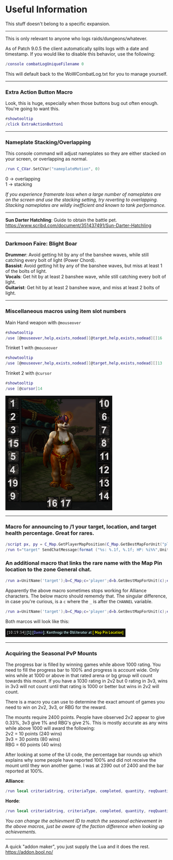 # Useful Information
This stuff doesn't belong to a specific expansion.

---

This is only relevant to anyone who logs raids/dungeons/whatever.

As of Patch 9.0.5 the client automatically splits logs with a date and timestamp. If you would like to disable this behavior, use the following:
```lua
/console combatLogUniqueFilename 0
```
This will default back to the WoWCombatLog.txt for you to manage yourself.

---

### Extra Action Button Macro
Look, this is huge, especially when those buttons bug out often enough. You're going to want this.
```Lua
#showtooltip
/click ExtraActionButton1
```

---

### Nameplate Stacking/Overlapping
This console command will adjust nameplates so they are either stacked on your screen, or overlapping as normal.

```Lua
/run C_CVar.SetCVar("nameplateMotion", 0)
```
0 -> overlapping <br>
1 -> stacking

*If you experience framerate loss when a large number of nameplates are on the screen and use the stacking setting, try reverting to overlapping.  Stacking nameplates are wildly inefficient and known to tank performance.*

---

**Sun Darter Hatchling**: Guide to obtain the battle pet.<br/>
<https://www.scribd.com/document/351437491/Sun-Darter-Hatchling>

---

### Darkmoon Faire:  Blight Boar
**Drummer**:  Avoid getting hit by any of the banshee waves, while still catching every bolt of light (Power Chord).  
**Bassist**:  Avoid getting hit by any of the banshee waves, but miss at least 1 of the bolts of light.  
**Vocals**:  Get hit by at least 2 banshee wave, while still catching every bolt of light.  
**Guitarist**:  Get hit by at least 2 banshee wave, and miss at least 2 bolts of light.  

---

### Miscellaneous macros using item slot numbers

Main Hand weapon with `@mouseover`
```Lua
#showtooltip
/use [@mouseover,help,exists,nodead][@target,help,exists,nodead][]16
```

Trinket 1 with `@mouseover`
```Lua
#showtooltip
/use [@mouseover,help,exists,nodead][@target,help,exists,nodead][]13
```

Trinket 2 with `@cursor`
```Lua
#showtooltip
/use [@cursor]14
```
<img src="item-slots.png">

---

### Macro for announcing to /1 your target, location, and target health percentage.  Great for rares.
```Lua
/script px, py = C_Map.GetPlayerMapPosition(C_Map.GetBestMapForUnit("player"), "player"):GetXY()
/run t="target" SendChatMessage(format ("%s: %.1f, %.1f; HP: %i%%",UnitName(t),px*100,py*100,(UnitHealth(t)/UnitHealthMax(t)*100)),  "CHANNEL", nil, 1);
```
### An additional macro that links the rare name with the Map Pin location to the zone General chat.
```Lua
/run a=UnitName('target');b=C_Map;c='player';d=b.GetBestMapForUnit(c);e=b.GetPlayerMapPosition(d,c);b.SetUserWaypoint(UiMapPoint.CreateFromCoordinates(d,e.x,e.y));SendChatMessage(a..' at '..b.GetUserWaypointHyperlink(),'CHANNEL',_,1);b.ClearUserWaypoint()
```
Apparently the above macro sometimes stops working for Alliance characters. The below macro should rememdy that.  The singular difference, in case you're curious, is a `c` where the `_` is after the `CHANNEL` variable.
```Lua
/run a=UnitName('target');b=C_Map;c='player';d=b.GetBestMapForUnit(c);e=b.GetPlayerMapPosition(d,c);b.SetUserWaypoint(UiMapPoint.CreateFromCoordinates(d,e.x,e.y));SendChatMessage(a..' at '..b.GetUserWaypointHyperlink(),'CHANNEL',c,1);b.ClearUserWaypoint()
```
Both marcos will look like this:

<img src="rare-mappin.jpg">

---

### Acquiring the Seasonal PvP Mounts
The progress bar is filled by winning games while above 1000 rating. You need to fill the progress bar to 100% and progress is account wide. Only wins while at 1000 or above in that rated arena or bg group will count towards this mount. If you have a 1030 rating in 2v2 but 0 rating in 3v3, wins in 3v3 will not count until that rating is 1000 or better but wins in 2v2 will count.

There is a macro you can use to determine the exact amount of games you need to win on 2v2, 3v3, or RBG for the reward.

The mounts require 2400 points. People have observed 2v2 appear to give 0.33%, 3v3 give 1% and RBG's give 2%.
This is mostly accurate as any wins while above 1000 will award the following:  
2v2 = 10 points (240 wins)  
3v3 = 30 points (80 wins)  
RBG = 60 points (40 wins)  

After looking at some of the UI code, the percentage bar rounds up which explains why some people have reported 100% and did not receive the mount until they won another game. I was at 2390 out of 2400 and the bar reported at 100%.

**Alliance**:
```lua
/run local criteriaString, criteriaType, completed, quantity, reqQuantity, charName, flags, assetID, quantityString = GetAchievementCriteriaInfo(14967, 1); print('Progress:' ,quantity,' out of ',reqQuantity)
```
**Horde**:
```lua
/run local criteriaString, criteriaType, completed, quantity, reqQuantity, charName, flags, assetID, quantityString = GetAchievementCriteriaInfo(14966, 1); print('Progress:' ,quantity,' out of ',reqQuantity)
```
*You can change the achievment ID to match the seasonal achievement in the above macros, just be aware of the faction difference when looking up achievements.*

---

A quick "addon maker", you just supply the Lua and it does the rest.
<https://addon.bool.no/>

